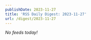 ```yaml
---
publishDate: 2023-11-27
title: 'RSS Daily Digest: 2023-11-27'
url: /digest/2023-11-27
---
```


_No feeds today!_

